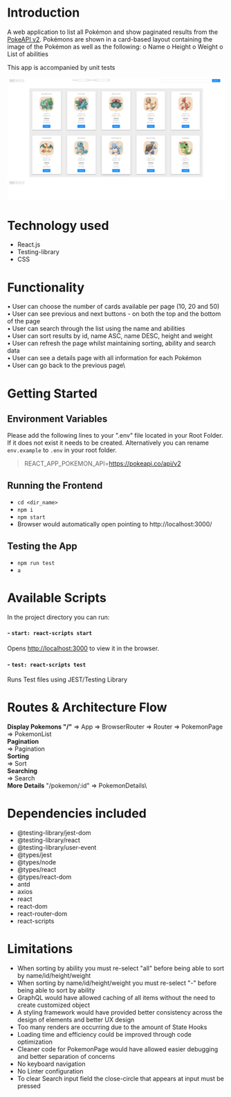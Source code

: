 # Introduction
A  web application to list all Pokémon and show paginated results from the [PokeAPI v2](https://pokeapi.co/docs/v2). Pokémons are shown in a card-based layout containing the image of the Pokémon as well as the following:
  o Name
  o Height
  o Weight
  o List of abilities

This app is accompanied by unit tests

<p align="center">
   <img src="./readmeFiles/front-app.png" alt="front" width="650" >
  </p>

# Technology used
- React.js
- Testing-library
- CSS


# Functionality
• User can choose the number of cards available per page (10, 20 and 50)\
• User can see previous and next buttons - on both the top and the bottom of the page\
• User can search through the list using the name and abilities\
• User can sort results by id, name ASC, name DESC, height and weight\
• User can refresh the page whilst maintaining sorting, ability and search data\
• User can see a details page with all information for each Pokémon\
• User can go back to the previous page\


# Getting Started
## Environment Variables
Please add the following lines to your ".env" file located in your Root Folder. If it does not exist it needs to be created. 
Alternatively you can rename `env.example` to `.env` in your root folder.

>REACT_APP_POKEMON_API=https://pokeapi.co/api/v2

## Running the Frontend
- `cd <dir_name>`
- `npm i`
- `npm start`
- Browser would automatically open pointing to http://localhost:3000/

## Testing the App
- `npm run test`
- `a`


# Available Scripts
In the project directory you can run:
#### - `start: react-scripts start`
Opens [http://localhost:3000](http://localhost:3000) to view it in the browser.

#### - `test: react-scripts test`
Runs Test files using JEST/Testing Library

# Routes & Architecture Flow
**Display Pokemons "/"** => App => BrowserRouter => Router => PokemonPage => PokemonList\
**Pagination**<span style="padding-left: 424px;"> => Pagination</span><br/>
**Sorting**<span style="padding-left: 445px;"> => Sort</span><br/>
**Searching**<span style="padding-left: 430px;"> => Search</span><br/>
**More Details** "/pokemon/:id" => PokemonDetails\


# Dependencies included
- @testing-library/jest-dom
- @testing-library/react
- @testing-library/user-event
- @types/jest 
- @types/node
- @types/react
- @types/react-dom
- antd 
- axios
- react
- react-dom
- react-router-dom
- react-scripts


# Limitations
- When sorting by ability you must re-select "all" before being able to sort by name/id/height/weight 
- When sorting by name/id/height/weight you must re-select "-" before being able to sort by ability
- GraphQL would have allowed caching of all items without the need to create customized object
- A styling framework would have provided better consistency across the design of elements and better UX design
- Too many renders are occurring due to the amount of State Hooks
- Loading time and efficiency could be improved through code optimization
- Cleaner code for PokemonPage would have allowed easier debugging and better separation of concerns
- No keyboard navigation
- No Linter configuration
- To clear Search input field the close-circle that appears at input must be pressed 
